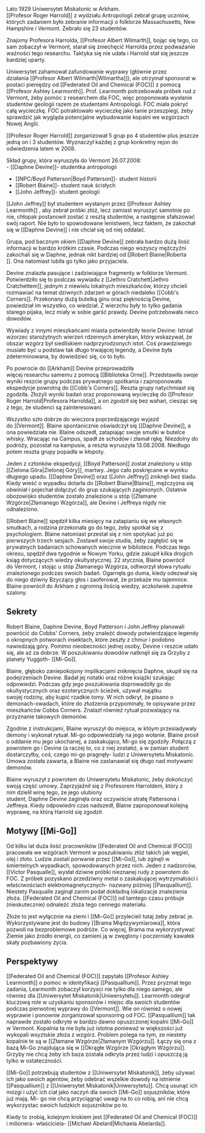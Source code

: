 Lato 1929 Uniwersytet Miskatonic w Arkham.  
[[Profesor Roger Harrold]] z wydziału Antropologii zebrał grupę uczniów, których zadaniem było zebranie informacji o folklorze Massachusetts, New Hampshire i Vermont. Zebrało się 23 studentów.  
  
Znajomy Profesora Harrolda, [[Profesor Albert Wilmarth]], bojąc się tego, co sam zobaczył w Vermont, starał się zniechęcić Harrolda przez podważanie ważności tego researchu. Taktyka się nie udała i Harrold stał się jeszcze bardziej uparty.  
  
Uniwersytet zahamował zafundowanie wyprawy (głównie przez działania [[Profesor Albert Wilmarth|WIlmartha]]), ale otrzymał sponsorat w postaci pieniędzy od [[Federated Oil and Chemical (FOC)]] z pomocą [[Profesor Ashley Learmonth]]. Prof. Learmonth potrzebowała próbek rud z Vermont, żeby pomóc z researchem dla FOC, więc proponowała wysłanie studentów geologii razem ze studentami Antropologii. FOC miała pokryć całą wycieczkę. FOC potraktowało wycieczkę jako tanie przeszpiegi, żeby sprawdzić jak wygląda potencjalne wybudowanie kopalni we wzgórzach Nowej Anglii.  
  
[[Profesor Roger Harrold]] zorganizował 5 grup po 4 studentów plus jeszcze jedną on i 3 studentów. Wyznaczył każdej z grup konkretny rejon do odwiedzenia latem w 2008.  
  
Skład grupy, która wyruszyła do Vermont 26.07.2008:  
- [[Daphne Devine]]- studentka antropologii  
- [[NPC/Boyd Patterson|Boyd Patterson]]- student historii  
- [[Robert Blaine]]- student nauk ścisłych  
- [[John Jeffrey]]- student geologii  

[[John Jeffrey]] był studentem wysłanym przez [[Profesor Ashley Learmonth]] , aby zebrał próbki złóż, lecz zamiast wyruszyć samotnie po nie, chłopak postanowił zostać z resztą studentów, a następnie sfałszować swój raport. Nie było to spowodowane lenistwem, lecz faktem, że zakochał się w [[Daphne Devine]] i nie chciał się od niej oddalać.  
  
Grupa, pod bacznym okiem [[Daphne Devine]] zebrała bardzo dużą ilość informacji w bardzo krótkim czasie. Podczas niego wszyscy mężczyźni zakochali się w Daphne, jednak nikt bardziej od [[Robert Blaine|Roberta ]]. Ona natomiast lubiła go tylko jako przyjaciela.  
  
Devine znalazła pasujące i zadziwiające fragmenty w folklorze Vermont. Potwierdziło się to podczas wywiadu z [[Jethro Cratchett|Jethro Cratchettem]], jednym z niewielu lokalnych mieszkańców, którzy chcieli rozmawiać na temat dziwnych zdarzeń w górach niedaleko [[Cobb's Corners]].  Przekonany dużą butelką ginu oraz pięknością Devine, powiedział im wszystko, co wiedział. Z wierzchu były to tylko gadania starego pijaka, lecz miały w sobie garść prawdy. Devine potrzebowała nieco dowodów.  
  
Wywiady z innymi mieszkańcami miasta potwierdziły teorie Devine: Istniał wzorzec starożytnych wierzeń rdzennych amerykan, który wskazywał, że obszar wzgórz był siedliskiem nadprzyrodzonych istot. Coś prawdziwego musiało być u podstaw tak długo trwającej legendy, a Devine była zdeterminowana, by dowiedzieć się, co to było.  
  
Po powrocie do [[Arkham]] Devine przeprowadziła więcej researchu samemu z pomocą [[Biblioteka Orne]]. Przedstawiła swoje wyniki reszcie grupy podczas prywatnego spotkania i zaproponowała ekspedycje powrotną do [[Cobb's Corners]]. Reszta grupy natychmiast się zgodziła. Złożyli wyniki badań oraz proponowaną wycieczkę do [[Profesor Roger Harrold|Profesora Harrolda]], a on zgodził się bez wahań, ciesząc się z tego, że studenci są zainteresowani.  
  
Wszystko szło dobrze do wieczora poprzedzającego wyjazd do [[Vermont]]. Blaine spontanicznie oświadczył się [[Daphne Devine]], a ona powiedziała nie. Blaine odszedł, zatapiając swoje smutki w butelce whisky. Wracając na Campus, spadł ze schodów i złamał rękę. Niezdolny do podróży, pozostał na kampusie, a reszta wyruszyła 13.08.2008. Niedługo potem reszta grupy popadła w kłopoty.  
  
Jeden z członków ekspedycji, [[Boyd Patterson]] został znaleziony u stóp [[Zielona Góra|Zielonej Góry]], martwy. Jego cało poskręcane w wyniku długiego upadu. [[Daphne Devine]] oraz [[John Jeffrey]] zniknęli bez śladu. Kiedy wieść o wypadku dotarła do [[Robert Blaine|Blaina]], mężczyzna się obwiniał i pojechał dołączyć do grup szukających zaginionych. Ostatnie obozowisko studentów zostało znalezione u stóp [[Złamane Wzgórze|Złamanego Wzgórza]], ale Devine i Jeffreya nigdy nie odnaleziono.  
  
[[Robert Blaine]] spędził kilka miesięcy na zatapianiu się we własnych smutkach, a rodzina przekonała go do tego, żeby spotkał się z psychologiem. Blaine natomiast przestał się z nim spotykać już po pierwszych trzech sesjach. Zostawił swoje studia, żeby zagłębić się w prywatnych badaniach schowanych wiecznie w bibliotece. Podczas tego okresu, spędził dwa tygodnie w Nowym Yorku, gdzie zakupił kilka drogich ksiąg dotyczących wiedzy okultystycznej. 22 stycznia, Blaine powrócił do Vermont, i stojąc u stóp Złamanego Wzgórza, odtworzył słowa rytuału znalezionego podczas swoich badań. Ogarnęła go duma, kiedy odezwał się do niego dziwny Bzyczący głos i zaoferował, że przekaże mu tajemnice. Blaine powrócił do Arkham z ogromną ilością wiedzy, aczkolwiek zupełnie szalony.  
  
## Sekrety  
Robert Blaine, Daphne Devine, Boyd Patterson i John Jeffrey planowali powrócić do Cobbs' Corners, żeby znaleźć dowody potwierdzające legendy o okropnych potworach insektach, które zeszły z chmur i podobno nawiedzają góry. Pomimo nieobecności jednej osoby, Devine i reszcie udało się, ale aż za dobrze. W poszukiwaniu dowodów natknęli się za Grzyby z planety Yuggoth- [[Mi-Go]].  
  
Blaine, głęboko zaniepokojony implikacjami zniknięcia Daphne, skupił się na podejrzeniach Devine. Badał jej notatki oraz różne książki szukając odpowiedzi. Podczas gdy jego poszukiwania doprowadziły go do okultystycznych oraz ezoterycznych ścieżek, używał majątku swojej rodziny, aby kupić rzadkie tomy. W nich odkrył, że pisano o demonach-owadach, które do złudzenia przypominały, te opisywane przez mieszkańców Cobbs Corners. Znalazł również rytuał pozwalający na przyznanie takowych demonów.  
  
Zgodnie z instrukcjami, Blaine wyruszył do miejsca, w któym przesiadywały demony i wykonał rytuał. Mi-go odpowiedziały na jego wołanie. Blaine prosił o oddanie mu jego ukochanej, a zaskakująco, Mi-go się zgodziły. Połączą z powrotem go i Devine (a raczej to, co z niej zostało), a w zamian student dostarczyłby, coś, czego mi-go pragnęły- ludzi z Uniwersytetu Miskatonic. Umowa została zawarta, a Blaine nie zastanawiał się długo nad motywami demonów.  
  
Blaine wyruszył z powrotem do Uniwersytetu Miskatonic, żeby dokończyć swoją część umowy. Zaprzyjaźnił się z Profesorem Harroldem, który z nim dzielił winę tego, że jego ulubiony student, Daphne Devine zaginęła oraz oczywiście stratę Pattersona i Jeffreya. Kiedy odpowiedni czas nadszedł, Blaine zaproponował kolejną wyprawę, na którą Harrold się zgodził.

## Motywy [[Mi-Go]]
Od kilku lat duża ilość pracowników [[Federated Oil and Chemical (FOC)]] pracowała we wzgórach Vermont w poszukiwaniu złóż takich jak węgiel, olej i złoto. Ludzie zostali porwanie przez [[Mi-Go]], lub zginęli w śmiertelnych wypadkach, spowodowanych przez nich. Jeden z nadzorców, [[Victor Pasqualle]], wysłał dziwne próbki nieznanej rudy z powrotem do FOC. Z próbek pozyskano przedziwny metal o zaskakującej wytrzymałości i właściwościach elektromagnetycznych- nazwany później [[Pasquallium]]. Niestety Pasqualle zaginął zanim podał dokładną lokalizacje znalezienia złoża.  [[Federated Oil and Chemical (FOC)]] od tamtego czasu próbuje (nieskutecznie) odnaleźć złoża tego cennego materiału. 

Złoże to jest wyłącznie na ziemi i [[Mi-Go]] przylecieli tutaj żeby zebrać je. Wykorzystywane jest do budowy [[Brama Międzywymiarowa]], która pozwoli na bezproblemowe podróże. Co więcej, Brama ma wykorzystywać Ziemie jako źródło energii, co zamieni ją w zwęglony i poczerniały kawałek skały pozbawiony życia.

## Perspektywy
 [[Federated Oil and Chemical (FOC)]] zapytało [[Profesor Ashley Learmonth]] o pomoc w identyfikacji [[Pasquallium]]. Przez pryzmat tego zadania, Learmonth zobaczył korzysci nie tylko dla niego samego, ale równiez dla [[Uniwersytet Miskatonik|Uniwersytetu]]. Learmonth odegrał kluczową role w uzyskaniu sponsorów i miejsc dla swoich studentów podczas pierwotnej wyprawy do [[Vermont]]. Wie on również o nowej wyprawie i ponownie zorganizował sponsoring od FOC.
[[Pasquallium]] tak naprawde zostało odkryte w bardzo dawno opuszczonej kopalni [[Mi-Go]] w Vermont.  Kopalnia ta nie była już istotna ponieważ w większości już wykopali wsyztskie złoża z wzgórz. Problem polega na tym, ze niestety kopalnie te są w [[Złamane Wzgórze|Złamanym Wzgórzu]]. Łączy się ona z bazą Mi-Go znajdująca się w [[Okrągłe Wzgórze |Okrągłym Wzgórzu]]. Grzyby nie chcą żeby ich baza została odkryta przez ludzi i opuszczą ją tylko w ostateczności. 

[[Mi-Go]] potrzebują studentów z [[Uniwersytet Miskatonik]], żeby używać ich jako swoich agentów, żeby odebrać wszelkie dowody na istnienie [[Pasquallium]] z [[Uniwersytet Miskatonik|Uniwersytetu]]. Chcą usunąć ich mózgi i użyć ich ciał jako naczyń dla swoich [[Mi-Go]] sojuszników, które już mają. Mi- go nie chcą przyciągnąć uwagi na to co robią, ani nie chcą wykorzystac swoich ludzkich sojuszników po to. 

Kiedy to zrobią, kolejnym krokiem jest [[Federated Oil and Chemical (FOC)]] i milionera- właściciela- [[Michael Abelard|Michaela Abelarda]]. 